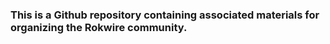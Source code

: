 ### This is a Github repository containing associated materials for organizing the Rokwire community.
